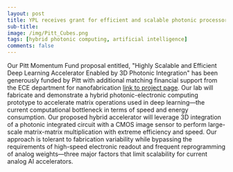 ```yaml
---
layout: post
title: YPL receives grant for efficient and scalable photonic processors
sub-title: 
image: /img/Pitt_Cubes.png
tags: [hybrid photonic computing, artificial intelligence]
comments: false
---
```


Our Pitt Momentum Fund proposal entitled, "Highly Scalable and Efficient Deep Learning Accelerator Enabled by 3D Photonic Integration" has been generously funded by Pitt with additional matching financial support from the ECE department for nanofabrication [link to project page](http://dx.doi.org/10.18117/2hmv-6g57). Our lab will fabricate and demonstrate a hybrid photonic-electronic computing prototype to accelerate matrix operations used in deep learning—the current computational bottleneck in terms of speed and energy consumption. Our proposed hybrid accelerator will leverage 3D integration of a photonic integrated circuit with a CMOS image sensor to perform large-scale matrix-matrix multiplication with extreme efficiency and speed. Our approach is tolerant to fabrication variability while bypassing the requirements of high-speed electronic readout and frequent reprogramming of analog weights—three major factors that limit scalability for current analog AI accelerators.